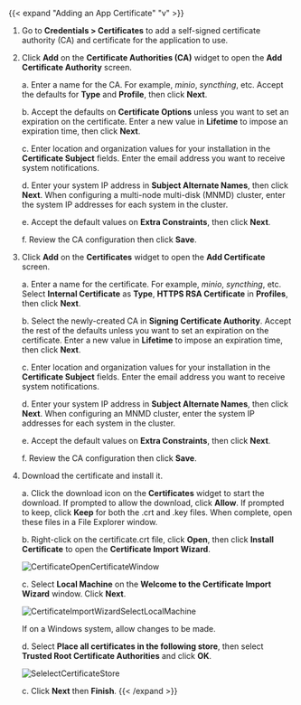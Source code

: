 &NewLine;

{{< expand "Adding an App Certificate" "v" >}}
1. Go to **Credentials > Certificates** to add a self-signed certificate authority (CA) and certificate for the application to use.

2. Click **Add** on the **Certificate Authorities (CA)** widget to open the **Add Certificate Authority** screen.

   a. Enter a name for the CA. For example, *minio*, *syncthing*, etc. 
      Accept the defaults for **Type** and **Profile**, then click **Next**.

   b. Accept the defaults on **Certificate Options** unless you want to set an expiration on the certificate. 
      Enter a new value in **Lifetime** to impose an expiration time, then click **Next**. 

   c. Enter location and organization values for your installation in the **Certificate Subject** fields. 
      Enter the email address you want to receive system notifications.

   d. Enter your system IP address in **Subject Alternate Names**, then click **Next**. 
      When configuring a multi-node multi-disk (MNMD) cluster, enter the system IP addresses for each system in the cluster.

   e. Accept the default values on **Extra Constraints**, then click **Next**.

   f. Review the CA configuration then click **Save**.

3. Click **Add** on the **Certificates** widget to open the **Add Certificate** screen.

   a. Enter a name for the certificate. For example, *minio*, *syncthing*, etc. 
      Select **Internal Certificate** as **Type**, **HTTPS RSA Certificate** in **Profiles**, then click **Next**.

   b. Select the newly-created CA in **Signing Certificate Authority**.
      Accept the rest of the defaults unless you want to set an expiration on the certificate. 
      Enter a new value in **Lifetime** to impose an expiration time, then click **Next**.

   c. Enter location and organization values for your installation in the **Certificate Subject** fields. 
      Enter the email address you want to receive system notifications.

   d. Enter your system IP address in **Subject Alternate Names**, then click **Next**.
      When configuring an MNMD cluster, enter the system IP addresses for each system in the cluster.

   e. Accept the default values on **Extra Constraints**, then click **Next**.

   f. Review the CA configuration then click **Save**.

4. Download the certificate and install it.
   
   a. Click the download icon on the **Certificates** widget to start the download. 
      If prompted to allow the download, click **Allow**. 
      If prompted to keep, click **Keep** for both the .crt and .key files.
      When complete, open these files in a File Explorer window.

   b. Right-click on the certificate.crt file, click **Open**, then click **Install Certificate** to open the **Certificate Import Wizard**.
   
   ![CertificateOpenCertificateWindow](/images/TrueNAS/Credentials/CertificateOpenCertificateWindow.png "Open Certificate Window")

   c. Select **Local Machine** on the **Welcome to the Certificate Import Wizard** window. Click **Next**.
   
   ![CertificateImportWizardSelectLocalMachine](/images/TrueNAS/Credentials/CertificateImportWizardSelectLocalMachine.png "Select Local Machine Install")

     If on a Windows system, allow changes to be made.

   d. Select **Place all certificates in the following store**, then select **Trusted Root Certificate Authorities** and click **OK**. 
   
   ![SelelectCertificateStore](/images/TrueNAS/Credentials/SelectCertificateStore.png "Select Trusted Root Certificate Authorities")

   c. Click **Next** then **Finish**.
{{< /expand >}}
